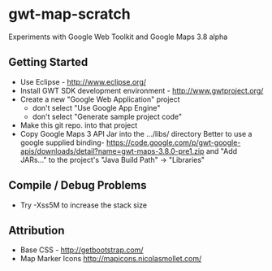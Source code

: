 gwt-map-scratch
===============

Experiments with Google Web Toolkit and Google Maps 3.8 alpha


Getting Started
---------------

* Use Eclipse - http://www.eclipse.org/
* Install GWT SDK development environment - http://www.gwtproject.org/
* Create a new "Google Web Application" project
  - don't select "Use Google App Engine"
  - don't select "Generate sample project code"
* Make this git repo. into that project
* Copy Google Maps 3 API Jar into the .../libs/ directory 
  Better to use a google supplied binding-
  https://code.google.com/p/gwt-google-apis/downloads/detail?name=gwt-maps-3.8.0-pre1.zip
  and "Add JARs..." to the project's "Java Build Path" -> "Libraries"


Compile / Debug Problems
------------------------
* Try -Xss5M to increase the stack size


Attribution
-------------
* Base CSS - http://getbootstrap.com/
* Map Marker Icons http://mapicons.nicolasmollet.com/
